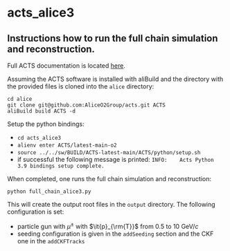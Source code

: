 # acts_alice3

## Instructions how to run the full chain simulation and reconstruction.

Full ACTS documentation is located [here](https://acts.readthedocs.io/en/latest/).

Assuming the ACTS software is installed with aliBuild and the directory with the provided files is cloned into the `alice` directory:
```
cd alice
git clone git@github.com:AliceO2Group/acts.git ACTS
aliBuild build ACTS -d
```

Setup the python bindings: 
* ```cd acts_alice3```
* ```alienv enter ACTS/latest-main-o2```
* ```source ../../sw/BUILD/ACTS-latest-main/ACTS/python/setup.sh```
* if successful the following message is printed: `INFO:    Acts Python 3.9 bindings setup complete.`

When completed, one runs the full chain simulation and reconstruction:
```
python full_chain_alice3.py
```

This will create the output root files in the `output` directory.
The following configuration is set:
* particle gun with $\mu^{\pm}$ with $\it{p}_{\rm{T}}$ from 0.5 to 10 GeV/*c*
* seeding configuration is given in the `addSeeding` section and the CKF one in the `addCKFTracks`